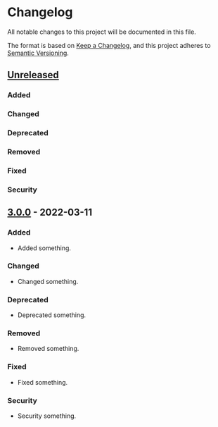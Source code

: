 # Changelog
All notable changes to this project will be documented in this file.

The format is based on [Keep a Changelog](https://keepachangelog.com/en/1.0.0/),
and this project adheres to [Semantic Versioning](https://semver.org/spec/v2.0.0.html).

## [Unreleased](https://bitbucket.org/paulshryock/release-bump/branches/compare/HEAD..3.0.0)

### Added

### Changed

### Deprecated

### Removed

### Fixed

### Security

## [3.0.0](https://bitbucket.org/paulshryock/release-bump/commits/tag/3.0.0) - 2022-03-11

### Added
- Added something.

### Changed
- Changed something.

### Deprecated
- Deprecated something.

### Removed
- Removed something.

### Fixed
- Fixed something.

### Security
- Security something.
